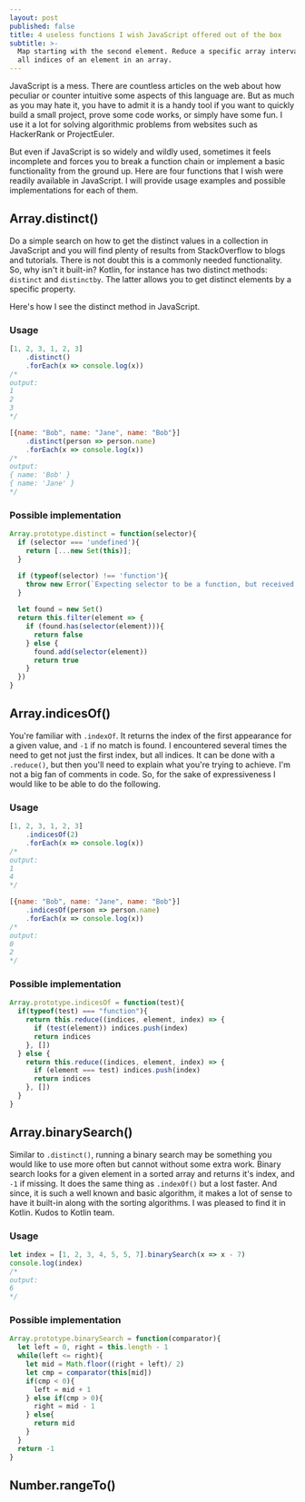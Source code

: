 ```yaml
---
layout: post
published: false
title: 4 useless functions I wish JavaScript offered out of the box
subtitle: >-
  Map starting with the second element. Reduce a specific array interval. Get
  all indices of an element in an array.
---
```


JavaScript is a mess. There are countless articles on the web about how peculiar or counter intuitive some aspects of this language are. But as much as you may hate it, you have to admit it is a handy tool if you want to quickly build a small project, prove some code works, or simply have some fun. I use it a lot for solving algorithmic problems from websites such as HackerRank or ProjectEuler. 

But even if JavaScript is so widely and wildly used, sometimes it feels incomplete and forces you to break a function chain or implement a basic functionality from the ground up. Here are four functions that I wish were readily available in JavaScript. I will provide usage examples and possible implementations for each of them.

## Array.distinct()

Do a simple search on how to get the distinct values in a collection in JavaScript and you will find plenty of results from StackOverflow to blogs and tutorials. There is not doubt this is a commonly needed functionality. So, why isn't it built-in? Kotlin, for instance has two distinct methods: `distinct` and `distinctby`. The latter allows you to get distinct elements by a specific property. 

Here's how I see the distinct method in JavaScript.

### Usage
``` javascript
[1, 2, 3, 1, 2, 3]
    .distinct()
	.forEach(x => console.log(x)) 
/*
output:
1
2
3
*/

[{name: "Bob", name: "Jane", name: "Bob"}]
    .distinct(person => person.name)
	.forEach(x => console.log(x)) 
/*
output:
{ name: 'Bob' }
{ name: 'Jane' }
*/

```

### Possible implementation
```javascript
Array.prototype.distinct = function(selector){
  if (selector === 'undefined'){
    return [...new Set(this)];
  }

  if (typeof(selector) !== 'function'){
    throw new Error(`Expecting selector to be a function, but received ${typeof(selector)} instead.`)
  }
  
  let found = new Set()
  return this.filter(element => {
    if (found.has(selector(element))){
      return false
    } else {
      found.add(selector(element))
      return true
    }
  })
}
```



## Array.indicesOf()

You're familiar with `.indexOf`. It returns the index of the first appearance for a given value, and `-1` if no match is found. I encountered several times the need to get not just the first index, but all indices. It can be done with a `.reduce()`, but then you'll need to explain what you're trying to achieve. I'm not a big fan of comments in code. So, for the sake of expressiveness I would like to be able to do the following.

### Usage 
```javascript
[1, 2, 3, 1, 2, 3]
    .indicesOf(2)
	.forEach(x => console.log(x)) 
/*
output:
1
4
*/

[{name: "Bob", name: "Jane", name: "Bob"}]
    .indicesOf(person => person.name)
	.forEach(x => console.log(x)) 
/*
output:
0
2
*/
```

### Possible implementation 
```javascript
Array.prototype.indicesOf = function(test){
  if(typeof(test) === "function"){
    return this.reduce((indices, element, index) => {
      if (test(element)) indices.push(index)
      return indices
    }, [])
  } else {
    return this.reduce((indices, element, index) => {
      if (element === test) indices.push(index)
      return indices
    }, [])
  }
}
```


## Array.binarySearch()

Similar to `.distinct()`, running a binary search may be something you would like to use more often but cannot without some extra work. Binary search looks for a given element in a sorted array and returns it's index, and `-1` if missing. It does the same thing as `.indexOf()` but a lost faster. And since, it is such a well known and basic algorithm, it makes a lot of sense to have it built-in along with the sorting algorithms. I was pleased to find it in Kotlin. Kudos to Kotlin team.

### Usage
```javascript
let index = [1, 2, 3, 4, 5, 5, 7].binarySearch(x => x - 7)
console.log(index)
/*
output:
6
*/
```

### Possible implementation
```javascript
Array.prototype.binarySearch = function(comparator){
  let left = 0, right = this.length - 1
  while(left <= right){
    let mid = Math.floor((right + left)/ 2)
    let cmp = comparator(this[mid])
    if(cmp < 0){
      left = mid + 1
    } else if(cmp > 0){
      right = mid - 1
    } else{
      return mid
    }
  }
  return -1
}
```


## Number.rangeTo()




